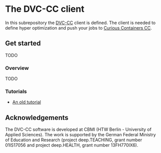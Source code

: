# The DVC-CC client
In this subrepository the [DVC-CC](https://github.com/deep-projects/dvc-cc) client is defined. The client is needed to define hyper optimization and push your jobs to [Curious Containers CC](https://www.curious-containers.cc/).

## Get started
TODO

### Overview
TODO

### Tutorials
- [An old tutorial](https://github.com/deep-projects/dvc-cc/blob/master/dvc-cc/tutorial/SimpleStart.md)


## Acknowledgements
The DVC-CC software is developed at CBMI (HTW Berlin - University of Applied Sciences). The work is supported by the
German Federal Ministry of Education and Research (project deep.TEACHING, grant number 01IS17056 and project
deep.HEALTH, grant number 13FH770IX6).